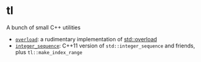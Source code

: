 # tl
A bunch of small C++ utilities

- [`overload`](https://github.com/TartanLlama/tl/blob/master/include/tl/overload.hpp): a rudimentary implementation of [std::overload](http://open-std.org/JTC1/SC22/WG21/docs/papers/2016/p0051r2.pdf)
- [`integer_sequence`](https://github.com/TartanLlama/tl/blob/master/include/tl/integer_sequence.hpp): C++11 version of `std::integer_sequence` and friends, plus `tl::make_index_range`
